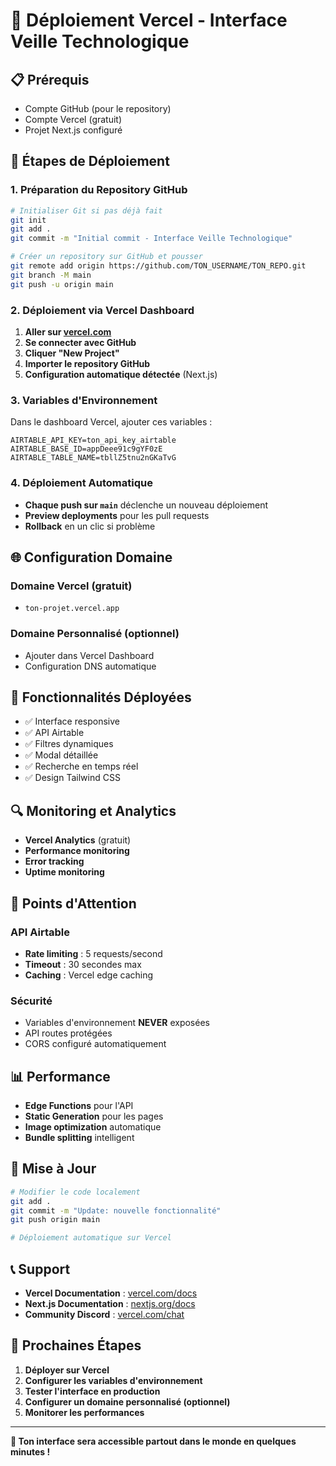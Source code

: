 # 🚀 Déploiement Vercel - Interface Veille Technologique

## 📋 **Prérequis**

- Compte GitHub (pour le repository)
- Compte Vercel (gratuit)
- Projet Next.js configuré

## 🔧 **Étapes de Déploiement**

### **1. Préparation du Repository GitHub**

```bash
# Initialiser Git si pas déjà fait
git init
git add .
git commit -m "Initial commit - Interface Veille Technologique"

# Créer un repository sur GitHub et pousser
git remote add origin https://github.com/TON_USERNAME/TON_REPO.git
git branch -M main
git push -u origin main
```

### **2. Déploiement via Vercel Dashboard**

1. **Aller sur [vercel.com](https://vercel.com)**
2. **Se connecter avec GitHub**
3. **Cliquer "New Project"**
4. **Importer le repository GitHub**
5. **Configuration automatique détectée** (Next.js)

### **3. Variables d'Environnement**

Dans le dashboard Vercel, ajouter ces variables :

```env
AIRTABLE_API_KEY=ton_api_key_airtable
AIRTABLE_BASE_ID=appDeee91c9gYF0zE
AIRTABLE_TABLE_NAME=tbllZ5tnu2nGKaTvG
```

### **4. Déploiement Automatique**

- **Chaque push sur `main`** déclenche un nouveau déploiement
- **Preview deployments** pour les pull requests
- **Rollback** en un clic si problème

## 🌐 **Configuration Domaine**

### **Domaine Vercel (gratuit)**
- `ton-projet.vercel.app`

### **Domaine Personnalisé (optionnel)**
- Ajouter dans Vercel Dashboard
- Configuration DNS automatique

## 📱 **Fonctionnalités Déployées**

- ✅ Interface responsive
- ✅ API Airtable
- ✅ Filtres dynamiques
- ✅ Modal détaillée
- ✅ Recherche en temps réel
- ✅ Design Tailwind CSS

## 🔍 **Monitoring et Analytics**

- **Vercel Analytics** (gratuit)
- **Performance monitoring**
- **Error tracking**
- **Uptime monitoring**

## 🚨 **Points d'Attention**

### **API Airtable**
- **Rate limiting** : 5 requests/second
- **Timeout** : 30 secondes max
- **Caching** : Vercel edge caching

### **Sécurité**
- Variables d'environnement **NEVER** exposées
- API routes protégées
- CORS configuré automatiquement

## 📊 **Performance**

- **Edge Functions** pour l'API
- **Static Generation** pour les pages
- **Image optimization** automatique
- **Bundle splitting** intelligent

## 🔄 **Mise à Jour**

```bash
# Modifier le code localement
git add .
git commit -m "Update: nouvelle fonctionnalité"
git push origin main

# Déploiement automatique sur Vercel
```

## 📞 **Support**

- **Vercel Documentation** : [vercel.com/docs](https://vercel.com/docs)
- **Next.js Documentation** : [nextjs.org/docs](https://nextjs.org/docs)
- **Community Discord** : [vercel.com/chat](https://vercel.com/chat)

## 🎯 **Prochaines Étapes**

1. **Déployer sur Vercel**
2. **Configurer les variables d'environnement**
3. **Tester l'interface en production**
4. **Configurer un domaine personnalisé (optionnel)**
5. **Monitorer les performances**

---

**🚀 Ton interface sera accessible partout dans le monde en quelques minutes !**
